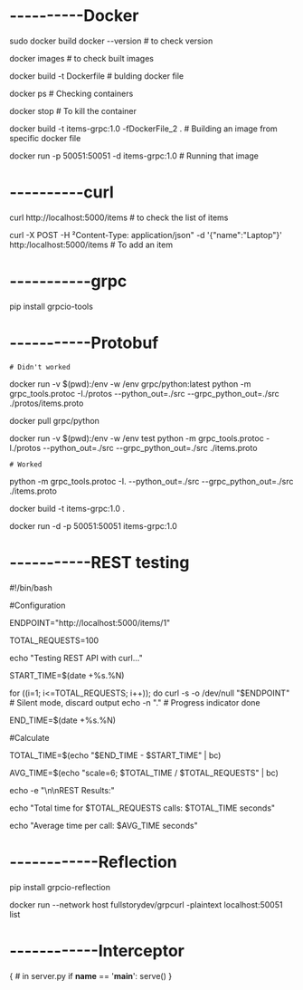 # ----------Docker
sudo docker build
docker --version                                # to check version

docker images                                   # to check built images

docker build -t Dockerfile                      # bulding docker file

docker ps                                       # Checking containers

docker stop                                     # To kill the container

docker build -t items-grpc:1.0 -fDockerFile_2 . # Building an image from specific docker file

docker run -p 50051:50051 -d items-grpc:1.0     # Running that image

# ----------curl
curl http://localhost:5000/items                                                                   # to check the list of items

curl -X POST -H ²Content-Type: application/json" -d '{"name":"Laptop"}' http:/localhost:5000/items # To add an item

# -----------grpc
pip install grpcio-tools

# -----------Protobuf
    # Didn't worked
docker run -v $(pwd):/env -w /env grpc/python:latest python -m grpc_tools.protoc -I./protos --python_out=./src --grpc_python_out=./src ./protos/items.proto 

docker pull grpc/python

docker run -v $(pwd):/env -w /env test python -m grpc_tools.protoc -I./protos --python_out=./src --grpc_python_out=./src ./items.proto 

    # Worked
python -m grpc_tools.protoc -I. --python_out=./src --grpc_python_out=./src ./items.proto

docker build -t items-grpc:1.0 .

docker run -d -p 50051:50051 items-grpc:1.0

# -----------REST testing
#!/bin/bash

#Configuration

ENDPOINT="http://localhost:5000/items/1"

TOTAL_REQUESTS=100

echo "Testing REST API with curl..."

START_TIME=$(date +%s.%N)

for ((i=1; i<=TOTAL_REQUESTS; i++)); do     curl -s -o /dev/null "$ENDPOINT"  # Silent mode, discard output
     echo -n "."  # Progress indicator
done

END_TIME=$(date +%s.%N)

#Calculate

TOTAL_TIME=$(echo "$END_TIME - $START_TIME" | bc)

AVG_TIME=$(echo "scale=6; $TOTAL_TIME / $TOTAL_REQUESTS" | bc)

echo -e "\n\nREST Results:"

echo "Total time for $TOTAL_REQUESTS calls: $TOTAL_TIME seconds"

echo "Average time per call: $AVG_TIME seconds"

# ------------Reflection
pip install grpcio-reflection

docker run --network host fullstorydev/grpcurl -plaintext localhost:50051 list


# ------------Interceptor
{ # in server.py
if __name__ == '__main__':
    serve()
}
